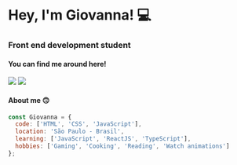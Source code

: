 <h1> Hey, I'm Giovanna! 💻</h1>
<h3> Front end development student </h3>

<h4>
You can find me around here!</h4>

<div>
  <a href="mailto:eugiovannasouza@gmail.com" target"_blank"><img src="https://img.shields.io/badge/Gmail-D14836?style=for-the-badge&logo=gmail&logoColor=white" target="_blank"></a>
  <a href="https://www.linkedin.com/in/giovanna-linda-752960205/" target"_blank"><img src="https://img.shields.io/badge/LinkedIn-0077B5?style=for-the-badge&logo=linkedin&logoColor=white" target="_blank">
  </a>
</div>

<h4>About me 🙃</h4>

``` javascript
const Giovanna = {
  code: ['HTML', 'CSS', 'JavaScript'],
  location: 'São Paulo - Brasil',
  learning: ['JavaScript', 'ReactJS', 'TypeScript'],
  hobbies: ['Gaming', 'Cooking', 'Reading', 'Watch animations']
};



